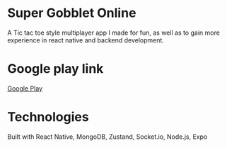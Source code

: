 
# Super Gobblet Online

A Tic tac toe style multiplayer app I made for fun, as well as to gain more experience in react native and backend development.

# Google play link

[Google Play](https://play.google.com/store/apps/details?id=com.nktfh100.supergobbletonline "Google Play")

# Technologies

Built with React Native, MongoDB, Zustand, Socket.io, Node.js, Expo

